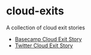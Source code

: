 # cloud-exits

A collection of cloud exit stories

- [Basecamp Cloud Exit Story](https://basecamp.com/cloud-exit)
- [Twitter Cloud Exit Story](https://world.hey.com/dhh/x-celebrates-60-savings-from-cloud-exit-7cc26895)
